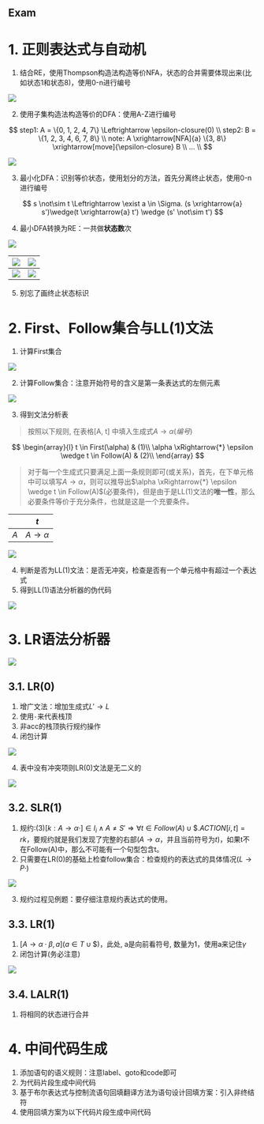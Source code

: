 Exam
---

# 1. 正则表达式与自动机
1. 结合RE，使用Thompson构造法构造等价NFA，状态的合并需要体现出来(比如状态1和状态8)，使用0-n进行编号

![](img/lec2/41.png)

2. 使用子集构造法构造等价的DFA：使用A-Z进行编号

$$
step1: A = \{0, 1, 2, 4, 7\} \Leftrightarrow \epsilon-closure(0) \\
step2: B = \{1, 2, 3, 4, 6, 7, 8\} \\
note: A \xrightarrow[NFA]{a} \{3, 8\} \xrightarrow[move]{\epsilon-closure} B \\
... \\
$$

![](img/lec2/43.png)

3. 最小化DFA：识别等价状态，使用划分的方法，首先分离终止状态，使用0-n进行编号

$$
s \not\sim t \Leftrightarrow \exist a \in \Sigma. (s \xrightarrow{a} s')\wedge(t \xrightarrow{a} t') \wedge (s' \not\sim t')
$$

4. 最小DFA转换为RE：一共做**状态数**次

![](img/lec2/55.png)

| ![](img/lec2/57.png) | ![](img/lec2/58.png) |
| -------------------- | -------------------- |
| ![](img/lec2/59.png) | ![](img/lec2/60.png) |

5. 别忘了画终止状态标识

# 2. First、Follow集合与LL(1)文法
1. 计算First集合

![](img/lec3/28.png)

2. 计算Follow集合：注意开始符号的含义是第一条表达式的左侧元素

![](img/lec3/29.png)

3. 得到文法分析表

> 按照以下规则, 在表格[A, t] 中填入生成式$A \rightarrow \alpha(编号)$

$$
\begin{array}{l}
   t \in First(\alpha) & (1)\\
   \alpha \xRightarrow{*} \epsilon \wedge t \in Follow(A) & (2)\\
\end{array}
$$

> 对于每一个生成式只要满足上面一条规则即可(或关系)，首先，在下单元格中可以填写$A \rightarrow \alpha$，则可以推导出$\alpha \xRightarrow{*} \epsilon \wedge t \in Follow(A)$(必要条件)，但是由于是LL(1)文法的**唯一性**，那么必要条件等价于充分条件，也就是这是一个充要条件。

|     | $t$                    |
| --- | ---------------------- |
| $A$ | $A \rightarrow \alpha$ |

![](img/lec3/53.png)

4. 判断是否为LL(1)文法：是否无冲突，检查是否有一个单元格中有超过一个表达式
5. 得到LL(1)语法分析器的伪代码

![](img/lec3/31.png)

# 3. LR语法分析器
![](img/lec3/42.png)

## 3.1. LR(0)
1. 增广文法：增加生成式$L' \rightarrow L$
2. 使用`·`来代表栈顶
3. 非acc的栈顶执行规约操作
4. 闭包计算

![](img/lec3/48.png)

4. 表中没有冲突项则LR(0)文法是无二义的

![](img/lec3/50.png)

## 3.2. SLR(1)
1. 规约:$(3) [k:A \rightarrow \alpha·] \in I_i \wedge A \neq S' \Rightarrow \forall t \in Follow(A) \cup {\$}. ACTION[i, t] = rk$，要规约就是我们发现了完整的右部($A \rightarrow \alpha$，并且当前符号为$t$)，如果t不在Follow(A)中，那么不可能有一个句型包含t。
2. 只需要在LR(0)的基础上检查follow集合：检查规约的表达式的具体情况($L\rightarrow P·$)

![](img/lec3/62.png)

3. 规约过程见例题：要仔细注意规约表达式的使用。

## 3.3. LR(1)
1. $[A \rightarrow \alpha·\beta, a] (a \in T \cup {\$})$，此处, a是向前看符号, 数量为1，使用a来记住$\gamma$
2. 闭包计算(务必注意)

![](img/lec3/65.png)

## 3.4. LALR(1)
1. 将相同的状态进行合并

# 4. 中间代码生成
1. 添加语句的语义规则：注意label、goto和code即可
2. 为代码片段生成中间代码
3. 基于布尔表达式与控制流语句回填翻译方法为语句设计回填方案：引入非终结符
4. 使用回填方案为以下代码片段生成中间代码